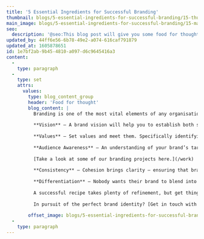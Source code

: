 ```yaml
---
title: '5 Essential Ingredients for Successful Branding'
thumbnail: blogs/5-essential-ingredients-for-successful-branding/15-thumbnail-image.jpg
main_image: blogs/5-essential-ingredients-for-successful-branding/15-main-image.jpg
seo:
  description: '@seo:This blog post will give you some food for thought. In pursuit of the perfect brand identity? Get in touch with our team on 01253 297900.'
updated_by: 44ff6e56-6b78-49e2-a074-616caf791879
updated_at: 1605878651
id: 1e7bf2ab-9b45-4810-a097-d6c9645416a3
content:
  -
    type: paragraph
  -
    type: set
    attrs:
      values:
        type: blog_content_group
        header: 'Food for thought'
        blog_content: |
          Branding is one of the most vital elements of any organisation – many have failed in their pursuit of the recipe for success. Luckily, we think we know one or two things about cooking up a killer brand identity. Whilst there are many aspects to consider when plotting to build a strong, impactful brand, we’ve compiled a list of what we consider to be the top five key ingredients. Bon appétit.
          
          **Vision** – A brand vision will help you to establish both short and long-term targets. Remaining pinpointed on specific goals will provide purpose and focus, in turn influencing the message of your brand.
          
          **Values** – Set values and meet them. Specifically identifying what you stand for will not only go a long way towards establishing your identity, but will also give your brand integrity and emotion.
          
          **Audience Awareness** – An understanding of your brand’s target market will help you to establish the right tone of communication, whilst knowing your audiences needs will help you to understand how to position your brand. All audiences ultimately want is understanding and inclusion, so study your target demographic(s) carefully and pay close attention to their behaviour – successfully connect with them and they will believe in your brand.
          
          [Take a look at some of our branding projects here.](/work)
          
          **Consistency** – Cohesion brings clarity – ensuring that brand choices are reflected right across the board will avoid confusion, promote unity and boost recognisability. The trick is to assess every action, every brand-related decision – no matter how big or small – and ensure that the message of your brand is not lost.
          
          **Differentiation** – Nobody wants their brand to blend into the background. Knowing how you stand out from competitors will help you establish your unique selling point. Figure out how to convince audiences to buy into your brand over your rivals by assessing competitors, the industry itself and, most important of all, your own strengths as a business.
          
          A successful recipe takes plenty of refinement, but get things right and your brand will most definitely provide food for thought.
          
          In pursuit of the perfect brand identity? [Get in touch with us today to speak to our team.](/contact)
          
        offset_image: blogs/5-essential-ingredients-for-successful-branding/15-offset-image.jpg
  -
    type: paragraph
---
```

